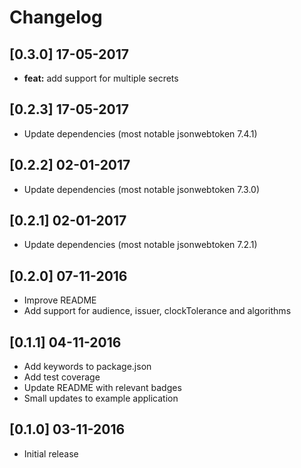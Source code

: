# Changelog

## [0.3.0] 17-05-2017
- __feat:__ add support for multiple secrets

## [0.2.3] 17-05-2017
- Update dependencies (most notable jsonwebtoken 7.4.1)

## [0.2.2] 02-01-2017
- Update dependencies (most notable jsonwebtoken 7.3.0)

## [0.2.1] 02-01-2017
- Update dependencies (most notable jsonwebtoken 7.2.1)

## [0.2.0] 07-11-2016
- Improve README
- Add support for audience, issuer, clockTolerance and algorithms

## [0.1.1] 04-11-2016
- Add keywords to package.json
- Add test coverage
- Update README with relevant badges
- Small updates to example application

## [0.1.0] 03-11-2016
- Initial release
